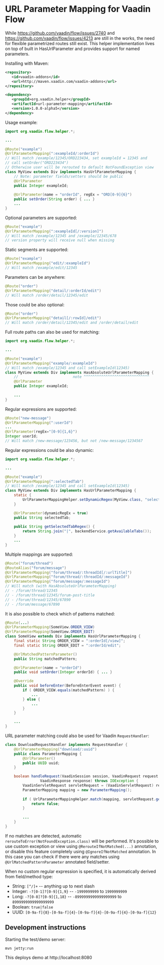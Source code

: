 # URL Parameter Mapping for Vaadin Flow

While https://github.com/vaadin/flow/issues/2740 and 
https://github.com/vaadin/flow/issues/4213 are still in the works, 
the need for flexible parametrized routes still exist. This
helper implementation lives on top of built in HasUrlParameter
and provides support for named parameters.

Installing with Maven:
```xml
<repository>
   <id>vaadin-addons</id>
   <url>http://maven.vaadin.com/vaadin-addons</url>
</repository>
```

```xml
<dependency>
   <groupId>org.vaadin.helper</groupId>
   <artifactId>url-parameter-mapping</artifactId>
   <version>1.0.0-alpha5</version>
</dependency>
```

Usage example:
```java
import org.vaadin.flow.helper.*;

...

@Route("example")
@UrlParameterMapping(":exampleId/:orderId")
// Will match /example/12345/ORD223434, set exampleId = 12345 and
// call setOrder("ORD223434")
// Otherwise user will be rerouted to default NotFoundException view
class MyView extends Div implements HasUrlParameterMapping {
    // Note: parameter fields/setters should be public    
    @UrlParameter
    public Integer exampleId;
    
    @UrlParameter(name = "orderId", regEx = "ORD[0-9]{6}") 
    public setOrder(String order) { ... }
    ...
}
```  

Optional parameters are supported:
```java
@Route("example")
@UrlParameterMapping(":exampleId[/:version]")
// Will match /example/12345 and /example/12345/678
// version property will receive null when missing 
```

Static segments are supported:
```java
@Route("example")
@UrlParameterMapping("edit/:exampleId")
// Will match /example/edit/12345
```

Parameters can be anywhere:
```java
@Route("order")
@UrlParameterMapping("detail/:orderId/edit")
// Will match /order/detail/12345/edit
```

Those could be also optional:
```java
@Route("order")
@UrlParameterMapping("detail[/:rowId]/edit")
// Will match /order/detail/12345/edit and /order/detail/edit
```

Full route paths can also be used for matching:
```java
import org.vaadin.flow.helper.*;

...

@Route("example")
@UrlParameterMapping("example/:exampleId")
// Will match /example/12345 and call setExampleId(12345)
class MyView extends Div implements HasAbsoluteUrlParameterMapping {
    //                         note ^^^^^^^^^^^^^^^^^^^^^^^^^^^^^^
    @UrlParameter
    public Integer exampleId;
    
    ...
}
```

Regular expressions are supported:
```java
@Route("new-message")
@UrlParameterMapping(":userId")
...
@UrlParameter(regEx="[0-9]{1,6}")
Integer userId;
// Will match /new-message/123456, but not /new-message/1234567
```

Regular expressions could be also dynamic:
```java
import org.vaadin.flow.helper.*;

...

@Route("example")
@UrlParameterMapping(":selectedTab")
// Will match /example/12345 and call setExampleId(12345)
class MyView extends Div implements HasUrlParameterMapping {
    static {
        UrlParameterMappingHelper.setDynamicRegex(MyView.class, "selectedTab", MyView::getSelectedTabRegex);
    }

    @UrlParameter(dynamicRegEx = true)
    public String selectedTab;
   
    public String getSelectedTabRegex() {
        return String.join("|", backendService.getAvailableTabs());
    }    
    ...
}

```

Multiple mappings are supported:
```java
@Route("forum/thread")
@RouteAlias("forum/message")
@UrlParameterMapping("forum/thread/:threadId[/:urlTitle]")
@UrlParameterMapping("forum/thread/:threadId/:messageId")
@UrlParameterMapping("forum/message/:messageId")
// Will match (with HasAbsoluteUrlParameterMapping)
// - /forum/thread/12345
// - /forum/thread/12345/forum-post-title
// - /forum/thread/12345/67890
// - /forum/message/67890
```

It is also possible to check which of patterns matched:
```java
@Route(...)
@UrlParameterMapping(SomeView.ORDER_VIEW)
@UrlParameterMapping(SomeView.ORDER_EDIT)
class SomeView extends Div implements HasUrlParameterMapping {
    final static String ORDER_VIEW = ":orderId[/view]";
    final static String ORDER_EDIT = ":orderId/edit";

    @UrlMatchedPatternParameter()
    public String matchedPattern;

    @UrlParameter(name = "orderId")
    public void setOrder(Integer orderId) { ... }

    @Override
    public void beforeEnter(BeforeEnterEvent event) {
        if ( ORDER_VIEW.equals(matchedPattern) ) {
            ...
        } else {
            ...
        }
    }

    ...
}
```

URL parameter matching could also be used for Vaadin `RequestHandler`:
```java
class DownloadRequestHandler implements RequestHandler {
    @UrlParameterMapping("download/:uuid")
    public class ParameterMapping {
        @UrlParameter()
        public UUID uuid;
    }

    boolean handleRequest(VaadinSession session, VaadinRequest request,
                VaadinResponse response) throws IOException {
		VaadinServletRequest servletRequest = (VaadinServletRequest) request;
        ParameterMapping mapping = new ParameterMapping();
		
        if ( UrlParameterMappingHelper.match(mapping, servletRequest.getRequestURI())) {
            return false;
        }
        
        ...
    }
}
```

If no matches are detected, automatic `rerouteToError(NotFoundException.class)` will
be performed. It's possible to use custom exception or view using `@RerouteIfNotMatched(...)` 
annotation, or disable this feature completely using `@IgnoreIfNotMatched` annotation.
In this case you can check if there were any matches using 
`@UrlMatchedPatternParameter` annotated field/setter.

When no custom regular expression is specified, it is automatically derived
from field/method type:
- String: `[^/]+` -- anything up to next slash
- Integer: `-?[0-1]?[0-9]{1,9}` -- `-1999999999` to `1999999999`
- Long: `-?[0-8]?[0-9]{1,18}` -- `-8999999999999999999` to `8999999999999999999`
- Boolean: `true|false`
- UUID: `[0-9a-f]{8}-[0-9a-f]{4}-[0-9a-f]{4}-[0-9a-f]{4}-[0-9a-f]{12}`

## Development instructions

Starting the test/demo server:
```
mvn jetty:run
```

This deploys demo at http://localhost:8080
